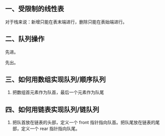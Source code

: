 ## 一、受限制的线性表

对于栈来说：新增只能在表末端进行，删除只能在表始端进行。


## 二、队列操作

先进。

先出。


## 三、如何用数组实现队列/顺序队列

1. 把数组首元素作为队首，最后一个元素作为队尾



## 四、如何用链表实现队列/链队列

1. 把队首放在链表的头部，定义一个 front 指针指向队首。把队尾放在链表的尾部，定义一个 rear 指针指向队尾。
